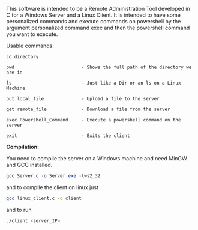 This software is intended to be a Remote Administration Tool developed in C for a Windows Server and a Linux Client.
It is intended to have some personalized commands and execute commands on powershell by the argument personalized command exec and then the powershell command you want to execute.

Usable commands:

    cd directory             

    pwd                         - Shows the full path of the directory we are in

    ls                          - Just like a Dir or an ls on a Linux Machine

    put local_file              - Upload a file to the server

    get remote_file             - Download a file from the server

    exec Powershell_Command     - Execute a powershell command on the server

    exit                        - Exits the client


**Compilation:**

You need to compile the server on a Windows machine and need MinGW and GCC installed.

```POWERSHELL
gcc Server.c -o Server.exe -lws2_32
```

and to compile the client on linux just 

```BASH
gcc linux_client.c -o client
```

and to run 

```BASH
./client <server_IP>
```